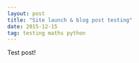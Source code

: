 ```yaml
---
layout: post
title: "Site launch & blog post testing"
date: 2015-12-15
tag: testing maths python
---
```


Test post!
